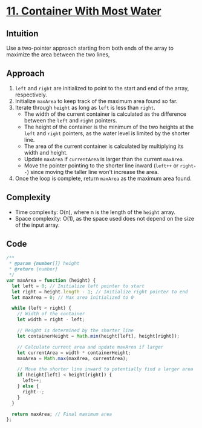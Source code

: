 # [11. Container With Most Water](https://leetcode.com/problems/container-with-most-water/description/)

## Intuition

Use a two-pointer approach starting from both ends of the array to maximize the area between the two lines,

## Approach

1. `left` and `right` are initialized to point to the start and end of the array, respectively.
2. Initialize `maxArea` to keep track of the maximum area found so far.
3. Iterate through `height` as long as `left` is less than `right`.
   - The width of the current container is calculated as the difference between the `left` and `right` pointers.
   - The height of the container is the minimum of the two heights at the `left` and `right` pointers, as the water level is limited by the shorter line.
   - The area of the current container is calculated by multiplying its width and height.
   - Update `maxArea` if `currentArea` is larger than the current `maxArea`.
   - Move the pointer pointing to the shorter line inward (`left++` or `right--`) since moving the taller line won't increase the area.
4. Once the loop is complete, return `maxArea` as the maximum area found.

## Complexity

- Time complexity: O(n), where n is the length of the `height` array.
- Space complexity: O(1), as the space used does not depend on the size of the input array.

## Code

```javascript
/**
 * @param {number[]} height
 * @return {number}
 */
var maxArea = function (height) {
  let left = 0; // Initialize left pointer to start
  let right = height.length - 1; // Initialize right pointer to end
  let maxArea = 0; // Max area initialized to 0

  while (left < right) {
    // Width of the container
    let width = right - left;

    // Height is determined by the shorter line
    let containerHeight = Math.min(height[left], height[right]);

    // Calculate current area and update maxArea if larger
    let currentArea = width * containerHeight;
    maxArea = Math.max(maxArea, currentArea);

    // Move the shorter line inward to potentially find a larger area
    if (height[left] < height[right]) {
      left++;
    } else {
      right--;
    }
  }

  return maxArea; // Final maximum area
};
```
